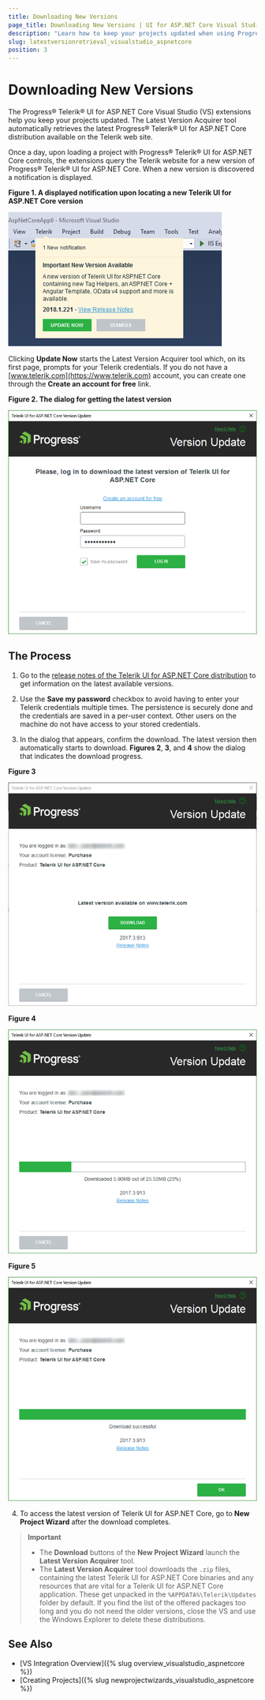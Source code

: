 ```yaml
---
title: Downloading New Versions
page_title: Downloading New Versions | UI for ASP.NET Core Visual Studio Integration
description: "Learn how to keep your projects updated when using Progress&reg; Telerik&reg; UI for ASP.NET Core."
slug: latestversionretrieval_visualstudio_aspnetcore
position: 3
---
```


# Downloading New Versions

The Progress&reg; Telerik&reg; UI for ASP.NET Core Visual Studio (VS) extensions help you keep your projects updated. The Latest Version Acquirer tool automatically retrieves the latest Progress&reg; Telerik&reg; UI for ASP.NET Core distribution available on the Telerik web site.

Once a day, upon loading a project with Progress&reg; Telerik&reg; UI for ASP.NET Core controls, the extensions query the Telerik website for a new version of Progress&reg; Telerik&reg; UI for ASP.NET Core. When a new version is discovered a notification is displayed.

**Figure 1. A displayed notification upon locating a new Telerik UI for ASP.NET Core version**

![Get latest version](images/lva_notification.png)

Clicking **Update Now** starts the Latest Version Acquirer tool which, on its first page, prompts for your Telerik credentials. If you do not have a [www.telerik.com](https://www.telerik.com) account, you can create one through the **Create an account for free** link.

**Figure 2. The dialog for getting the latest version**

![Get latest version](images/lva1.png)

## The Process

1. Go to the [release notes of the Telerik UI for ASP.NET Core distribution](http://www.telerik.com/support/whats-new/aspnet-core-ui/release-history) to get information on the latest available versions.

2. Use the **Save my password** checkbox to avoid having to enter your Telerik credentials multiple times. The persistence is securely done and the credentials are saved in a per-user context. Other users on the machine do not have access to your stored credentials.

3. In the dialog that appears, confirm the download. The latest version then automatically starts to download. **Figures 2**, **3**, and **4** show the dialog that indicates the download progress.

  **Figure 3**

  ![Get latest version](images/lva2.png)

  **Figure 4**

  ![Get latest version](images/lva3.png)

  **Figure 5**

  ![Get latest version](images/lva4.png)

 4. To access the latest version of Telerik UI for ASP.NET Core, go to **New Project Wizard** after the download completes.

> **Important**
> * The **Download** buttons of the **New Project Wizard** launch the **Latest Version Acquirer** tool.
> * The **Latest Version Acquirer** tool downloads the `.zip` files, containing the latest Telerik UI for ASP.NET Core binaries and any resources that are vital for a Telerik UI for ASP.NET Core application. These get unpacked in the `%APPDATA%\Telerik\Updates` folder by default. If you find the list of the offered packages too long and you do not need the older versions, close the VS and use the Windows Explorer to delete these distributions.

## See Also

* [VS Integration Overview]({% slug overview_visualstudio_aspnetcore %})
* [Creating Projects]({% slug newprojectwizards_visualstudio_aspnetcore %})
